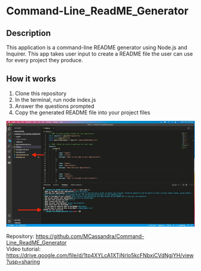 # Command-Line_ReadME_Generator

## Description
This application is a command-line README generator using Node.js and Inquirer. This app takes user input to create a README file the user can use for every project they produce. 

## How it works
1. Clone this repository
2. In the terminal, run node index.js
3. Answer the questions prompted
4. Copy the generated README file into your project files

![user answers prompt questions to create a README file](assets/screenshot.jpeg)

Repository: https://github.com/MCassandra/Command-Line_ReadME_Generator  
Video tutorial: https://drive.google.com/file/d/1tp4XYLcA1XTjNrlo5kcFNbxiCVdNgjYH/view?usp=sharing